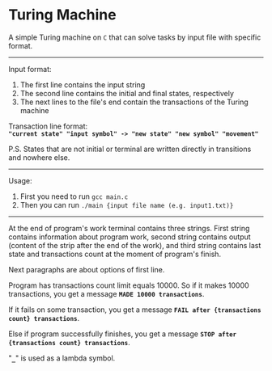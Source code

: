 # Turing Machine

A simple Turing machine on `C` that can solve tasks by input file with specific format.

___

Input format:
1. The first line contains the input string
2. The second line contains the initial and final states, respectively
3. The next lines to the file's end contain the transactions of the Turing machine

Transaction line format: <br />
**`"current state" "input symbol" -> "new state" "new symbol" "movement"`**

P.S. States that are not initial or terminal are written directly in transitions and nowhere else.

___

Usage:

1. First you need to run `gcc main.c`
2. Then you can run `./main {input file name (e.g. input1.txt)}`

___

At the end of program's work terminal contains three strings. First string contains information about program work, second string contains output (content of the strip after the end of the work), and third string contains last state and transactions count at the moment of program's finish.

Next paragraphs are about options of first line.

Program has transactions count limit equals 10000. So if it makes 10000 transactions, you get a message **`MADE 10000 transactions`**.

If it fails on some transaction, you get a message **`FAIL after {transactions count} transactions`**.

Else if program successfully finishes, you get a message **`STOP after {transactions count} transactions`**.

"**`_`**" is used as a lambda symbol.